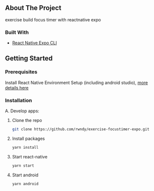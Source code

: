 ## About The Project

exercise build focus timer with reactnative expo

### Built With

* [React Native Expo CLI](https://reactnative.dev/)

## Getting Started

### Prerequisites

Install React Native Environment Setup (including android studio), [more details here](https://reactnative.dev/docs/environment-setup)

### Installation
A. Develop apps:
  1. Clone the repo
     ```sh
     git clone https://github.com/rwndy/exercise-focustimer-expo.git
     ```
  2. Install packages
     ```sh
     yarn install
     ```
  3. Start react-native
     ```sh
     yarn start 
     ```
  4. Start android
     ```sh
     yarn android
     ```